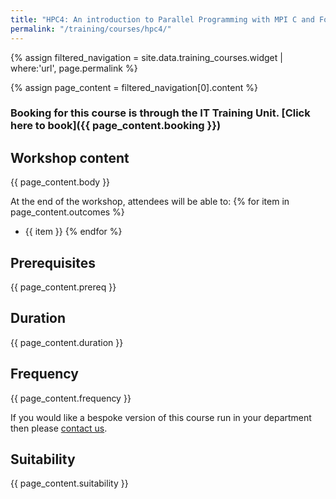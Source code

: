 ```yaml
---
title: "HPC4: An introduction to Parallel Programming with MPI C and Fortran"
permalink: "/training/courses/hpc4/"
---
```


{% assign filtered_navigation = site.data.training_courses.widget | where:'url', page.permalink %}

{% assign page_content = filtered_navigation[0].content %}

### Booking for this course is through the IT Training Unit. [Click here to book]({{ page_content.booking }})

## Workshop content

{{ page_content.body }}


At the end of the workshop, attendees will be able to:
{% for item in page_content.outcomes %}
  - {{ item }}
{% endfor %}

## Prerequisites

{{ page_content.prereq }}
## Duration

{{ page_content.duration }}
## Frequency

{{ page_content.frequency }}

If you would like a bespoke version of this course run in your department then please [contact us](https://bit.ly/arc-help).
## Suitability

{{ page_content.suitability }}
